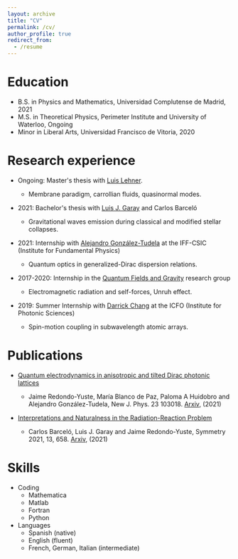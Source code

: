 ```yaml
---
layout: archive
title: "CV"
permalink: /cv/
author_profile: true
redirect_from:
  - /resume
---
```



Education
======

* B.S. in Physics and Mathematics, Universidad Complutense de Madrid, 2021
* M.S. in Theoretical Physics, Perimeter Institute and University of Waterloo, Ongoing
* Minor in Liberal Arts, Universidad Francisco de Vitoria, 2020

Research experience
======
* Ongoing: Master's thesis with [Luis Lehner](https://perimeterinstitute.ca/people/luis-lehner). 
    * Membrane paradigm, carrollian fluids, quasinormal modes. 

* 2021: Bachelor's thesis with [Luis J. Garay](https://sites.google.com/site/luisjgaray/home) and Carlos Barceló
    * Gravitational waves emission during classical and modified stellar collapses. 
    
* 2021: Internship with [Alejandro González-Tudela](https://sites.google.com/view/gonzaleztudela) at the IFF-CSIC (Institute for Fundamental Physics)
    * Quantum optics in generalized-Dirac dispersion relations. 
    
* 2017-2020: Internship in the [Quantum Fields and Gravity](https://sites.google.com/view/qfg-group) research group
    * Electromagnetic radiation and self-forces, Unruh effect. 
    
* 2019: Summer Internship with [Darrick Chang](https://www.icfo.eu/lang/research/groups/member-details?gid=35&people_id=665) at the ICFO (Institute for Photonic Sciences)
    * Spin-motion coupling in subwavelength atomic arrays. 

Publications
======
* [Quantum electrodynamics in anisotropic and tilted Dirac photonic lattices](https://iopscience.iop.org/article/10.1088/1367-2630/ac27e0/meta)
    * Jaime Redondo-Yuste, María Blanco de Paz, Paloma A Huidobro and Alejandro González-Tudela, New J. Phys. 23 103018. [Arxiv](https://arxiv.org/abs/2106.10743), (2021)
    
* [Interpretations and Naturalness in the Radiation-Reaction Problem](https://www.mdpi.com/2073-8994/13/4/658)
    * Carlos Barceló, Luis J. Garay and Jaime Redondo-Yuste, Symmetry 2021, 13, 658. [Arxiv](https://arxiv.org/abs/2005.08725), (2021)

Skills
======
* Coding
    * Mathematica
    * Matlab
    * Fortran
    * Python
* Languages
  * Spanish (native)
  * English (fluent)
  * French, German, Italian (intermediate)


